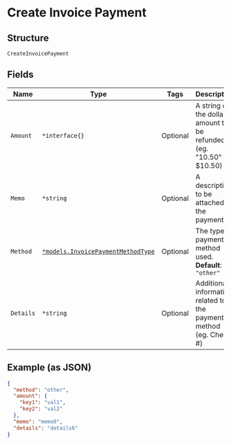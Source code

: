 
# Create Invoice Payment

## Structure

`CreateInvoicePayment`

## Fields

| Name | Type | Tags | Description |
|  --- | --- | --- | --- |
| `Amount` | `*interface{}` | Optional | A string of the dollar amount to be refunded (eg. "10.50" => $10.50) |
| `Memo` | `*string` | Optional | A description to be attached to the payment. |
| `Method` | [`*models.InvoicePaymentMethodType`](../../doc/models/invoice-payment-method-type.md) | Optional | The type of payment method used.<br>**Default**: `"other"` |
| `Details` | `*string` | Optional | Additional information related to the payment method (eg. Check #) |

## Example (as JSON)

```json
{
  "method": "other",
  "amount": {
    "key1": "val1",
    "key2": "val2"
  },
  "memo": "memo0",
  "details": "details6"
}
```

